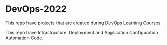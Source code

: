 # DevOps-2022
This repo have projects that are created during DevOps Learning Courses. 

This repo have Infrastructure, Deployment and Application Configuration Automation Code.
